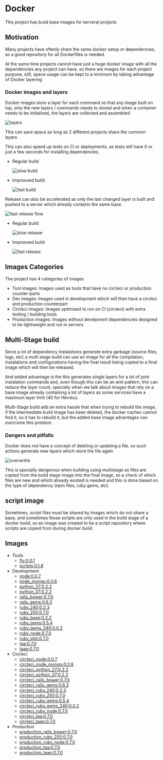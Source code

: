 Docker
======

This project has build base images for serveral projects

## Motivation

Many projects have oftenly share the same docker setup or dependencies, so
a good repository for all Dockerfiles is needed.

At the same time projects cannot have just a huge docker image with all the dependencies
any project can have, so there are images for each project purpose, still, space usage
can be kept to a minimum by taking advantage of Docker layering

### Docker images and layers

Docker images store a layer for each command so that any image built on top, only the
new layers / commands needs to stored and when a container needs to be initialized,
the layers are collected and assembled

![layers](https://raw.githubusercontent.com/darthjee/docker/master/readme_files/docker_setup.gif)

This can save space as long as 2 different projects share the common layers

This can also speed up tests on CI or deployments, as tests will have 0 or just a few
seconds for installing dependencies.

- Regular build

  ![slow build](https://raw.githubusercontent.com/darthjee/docker/master/readme_files/slow_build.png)

- Improoved build

  ![fast build](https://raw.githubusercontent.com/darthjee/docker/master/readme_files/speed_build.png)

Release can also be accelerated as only the last changed layer is built and pushed to a server which already
contains the same base.

![fast release flow](https://raw.githubusercontent.com/darthjee/docker/master/readme_files/build-push.gif)

- Regular build

  ![slow release](https://raw.githubusercontent.com/darthjee/docker/master/readme_files/slow_build_release.png)

- Improoved build

  ![fast release](https://raw.githubusercontent.com/darthjee/docker/master/readme_files/fast_build_release.png)

## Images Categories

The project has 4 categories of images
- Tool images: Images used as tools that have no circleci or production counter-parts
- Dev images: Images used in development which will then have a circleci and production counterpart
- Circleci images: Images optimized to run on CI (circleci) with extra testing / building tools
- Production images: Images without develpment dependencies designed to
  be lightweight and run in servers

## Multi-Stage build

Since a lot of dependency instalations generate extra garbage (source files, logs, etc)
a multi stage build can use an image for all the compilation, instalations and configurations
having the final result being copied to a final image which will then be released.

And added advantage is the this generates single layers for a lot of joint instalation commands
and, even though this can be an anti-pattern, this can reduce the layer count, specially when we
talk about images that rely on a base image already containing a lot of layers as some services
have a maximum layer limit (40 for Heroku).

Multi-Stage build add an extra hassle that when trying to rebuild the image, if the intermediate
build image has been deleted, the docker cachec cannot find it, so it has to rebuild it, but
the added base image advantages can overcome this problem.

### Dangers and pitfalls

Docker does not have a concept of deleting or updating a file, so such actions generate new layers
which store the file again

![overwritte](https://raw.githubusercontent.com/darthjee/docker/master/readme_files/overwritte.png)

This is specially dangerous when building using multistage as files are copied from the build stage
image into the final image, so a check of which files are new and which already existed is needed
and this is done based on the type of dependency (npm files, ruby gems, etc)

## script image

Sometimes, script files must be shared by images which do not share a base, and sometimes those
scripts are only used in the build stage of a docker build, so an image was created to be a
script repository where scripts are copied from during docker build.

## Images

- Tools
  - [fly:0.0.1](https://hub.docker.com/repository/docker/darthjee/fly)
  - [scripts:0.1.8](https://hub.docker.com/repository/docker/darthjee/scripts)
- Development
  - [node:0.0.7](https://hub.docker.com/repository/docker/darthjee/node)
  - [node_mongo:0.0.6](https://hub.docker.com/repository/docker/darthjee/node_mongo)
  - [python_27:0.2.2](https://hub.docker.com/repository/docker/darthjee/python_27)
  - [python_37:0.2.2](https://hub.docker.com/repository/docker/darthjee/python_37)
  - [rails_bower:0.7.0](https://hub.docker.com/repository/docker/darthjee/rails_bower)
  - [rails_gems:0.6.3](https://hub.docker.com/repository/docker/darthjee/rails_gems)
  - [ruby_240:0.2.3](https://hub.docker.com/repository/docker/darthjee/ruby_240)
  - [ruby_250:0.7.0](https://hub.docker.com/repository/docker/darthjee/ruby_250)
  - [ruby_base:0.2.2](https://hub.docker.com/repository/docker/darthjee/ruby_base)
  - [ruby_gems:0.5.4](https://hub.docker.com/repository/docker/darthjee/ruby_gems)
  - [ruby_gems_240:0.0.2](https://hub.docker.com/repository/docker/darthjee/ruby_gems_240)
  - [ruby_node:0.7.0](https://hub.docker.com/repository/docker/darthjee/ruby_node)
  - [ruby_plot:0.7.0](https://hub.docker.com/repository/docker/darthjee/ruby_plot)
  - [taa:0.7.0](https://hub.docker.com/repository/docker/darthjee/taa)
  - [taap:0.7.0](https://hub.docker.com/repository/docker/darthjee/taap)
- Circleci
  - [circleci_node:0.0.7](https://hub.docker.com/repository/docker/darthjee/circleci_node)
  - [circleci_node_mongo:0.0.6](https://hub.docker.com/repository/docker/darthjee/circleci_node_mongo)
  - [circleci_python_27:0.2.2](https://hub.docker.com/repository/docker/darthjee/circleci_python_27)
  - [circleci_python_37:0.2.2](https://hub.docker.com/repository/docker/darthjee/circleci_python_37)
  - [circleci_rails_bower:0.7.0](https://hub.docker.com/repository/docker/darthjee/circleci_rails_bower)
  - [circleci_rails_gems:0.6.3](https://hub.docker.com/repository/docker/darthjee/circleci_rails_gems)
  - [circleci_ruby_240:0.2.3](https://hub.docker.com/repository/docker/darthjee/circleci_ruby_240)
  - [circleci_ruby_250:0.7.0](https://hub.docker.com/repository/docker/darthjee/circleci_ruby_250)
  - [circleci_ruby_gems:0.5.4](https://hub.docker.com/repository/docker/darthjee/circleci_ruby_gems)
  - [circleci_ruby_gems_240:0.0.2](https://hub.docker.com/repository/docker/darthjee/circleci_ruby_gems_240)
  - [circleci_ruby_node:0.7.0](https://hub.docker.com/repository/docker/darthjee/circleci_ruby_node)
  - [circleci_taa:0.7.0](https://hub.docker.com/repository/docker/darthjee/circleci_taa)
  - [circleci_taap:0.7.0](https://hub.docker.com/repository/docker/darthjee/circleci_taap)
- Production
  - [production_rails_bower:0.7.0](https://hub.docker.com/repository/docker/darthjee/production_rails_bower)
  - [production_ruby_250:0.7.0](https://hub.docker.com/repository/docker/darthjee/production_ruby_250)
  - [production_ruby_node:0.7.0](https://hub.docker.com/repository/docker/darthjee/production_ruby_node)
  - [production_taa:0.7.0](https://hub.docker.com/repository/docker/darthjee/production_taa)
  - [production_taap:0.7.0](https://hub.docker.com/repository/docker/darthjee/production_taap)
